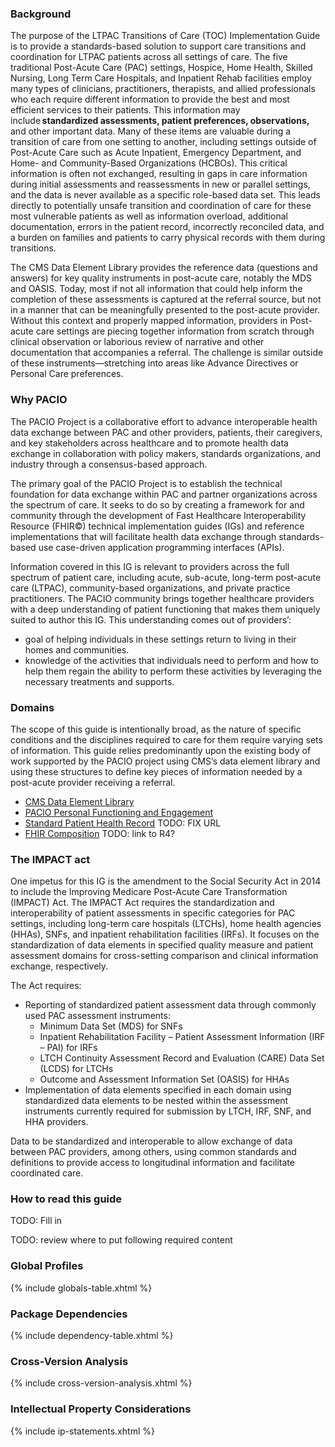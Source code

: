 ### Background 

The purpose of the LTPAC Transitions of Care (TOC) Implementation Guide is to provide a standards-based solution to support care transitions and coordination for LTPAC patients across all settings of care. The five traditional Post-Acute Care (PAC) settings, Hospice, Home Health, Skilled Nursing, Long Term Care Hospitals, and Inpatient Rehab facilities employ many types of clinicians, practitioners, therapists, and allied professionals who each require different information to provide the best and most efficient services to their patients. This information may include **standardized assessments, patient preferences, observations,** and other important data. Many of these items are valuable during a transition of care from one setting to another, including settings outside of Post-Acute Care such as Acute Inpatient, Emergency Department, and Home- and Community-Based Organizations (HCBOs). This critical information is often not exchanged, resulting in gaps in care information during initial assessments and reassessments in new or parallel settings, and the data is never available as a specific role-based data set. This leads directly to potentially unsafe transition and coordination of care for these most vulnerable patients as well as information overload, additional documentation, errors in the patient record, incorrectly reconciled data, and a burden on families and patients to carry physical records with them during transitions. 

The CMS Data Element Library provides the reference data (questions and answers) for key quality instruments in post-acute care, notably the MDS and OASIS. Today, most if not all information that could help inform the completion of these assessments is captured at the referral source, but not in a manner that can be meaningfully presented to the post-acute provider. Without this context and properly mapped information, providers in Post-acute care settings are piecing together information from scratch through clinical observation or laborious review of narrative and other documentation that accompanies a referral. The challenge is similar outside of these instruments&mdash;stretching into areas like Advance Directives or Personal Care preferences.   

### Why PACIO 

The PACIO Project is a collaborative effort to advance interoperable health data exchange between PAC and other providers, patients, their caregivers, and key stakeholders across healthcare and to promote health data exchange in collaboration with policy makers, standards organizations, and industry through a consensus-based approach. 

The primary goal of the PACIO Project is to establish the technical foundation for data exchange within PAC and partner organizations across the spectrum of care. It seeks to do so by creating a framework for and community through the development of Fast Healthcare Interoperability Resource (FHIR&copy;) technical implementation guides (IGs) and reference implementations that will facilitate health data exchange through standards-based use case-driven application programming interfaces (APIs). 

Information covered in this IG is relevant to providers across the full spectrum of patient care, including acute, sub-acute, long-term post-acute care (LTPAC), community-based organizations, and private practice practitioners. The PACIO community brings together healthcare providers with a deep understanding of patient functioning that makes them uniquely suited to author this IG. This understanding comes out of providers’: 
* goal of helping individuals in these settings return to living in their homes and communities. 
* knowledge of the activities that individuals need to perform and how to help them regain the ability to perform these activities by leveraging the necessary treatments and supports. 

### Domains 

The scope of this guide is intentionally broad, as the nature of specific conditions and the disciplines required to care for them require varying sets of information. This guide relies predominantly upon the existing body of work supported by the PACIO project using CMS’s data element library and using these structures to define key pieces of information needed by a post-acute provider receiving a referral.  
* [CMS Data Element Library](https://del.cms.gov/DELWeb/pubHome)
* [PACIO Personal Functioning and Engagement](https://hl7.org/fhir/us/pacio-pfe)
* [Standard Patient Health Record](https://build.fhir.org/ig/HL7/standard-patient-health-record-ig) TODO: FIX URL
* [FHIR Composition](https://hl7.org/fhir/composition.html) TODO: link to R4?

### The IMPACT act 

One impetus for this IG is the amendment to the Social Security Act in 2014 to include the Improving Medicare Post-Acute Care Transformation (IMPACT) Act. The IMPACT Act requires the standardization and interoperability of patient assessments in specific categories for PAC settings, including long-term care hospitals (LTCHs), home health agencies (HHAs), SNFs, and inpatient rehabilitation facilities (IRFs). It focuses on the standardization of data elements in specified quality measure and patient assessment domains for cross-setting comparison and clinical information exchange, respectively. 

The Act requires: 
* Reporting of standardized patient assessment data through commonly used PAC assessment instruments: 
  * Minimum Data Set (MDS) for SNFs
  * Inpatient Rehabilitation Facility – Patient Assessment Information (IRF – PAI) for IRFs
  * LTCH Continuity Assessment Record and Evaluation (CARE) Data Set (LCDS) for LTCHs
  * Outcome and Assessment Information Set (OASIS) for HHAs 
* Implementation of data elements specified in each domain using standardized data elements to be nested within the assessment instruments currently required for submission by LTCH, IRF, SNF, and HHA providers. 

Data to be standardized and interoperable to allow exchange of data between PAC providers, among others, using common standards and definitions to provide access to longitudinal information and facilitate coordinated care. 

### How to read this guide 

TODO: Fill in

TODO: review where to put following required content

### Global Profiles
{% include globals-table.xhtml %}
 
### Package Dependencies
{% include dependency-table.xhtml %}
 
### Cross-Version Analysis
{% include cross-version-analysis.xhtml %}
 
### Intellectual Property Considerations
{% include ip-statements.xhtml %}
 

 

 

